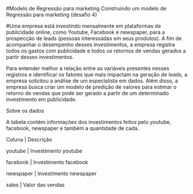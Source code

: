 #Modelo de Regressão para marketing
Construindo um modelo de Regressão para marketing (desafio 4)

#Uma empresa está investindo mensalmente em plataformas de publicidade online,
como Youtube, Facebook e newspaper, para a prospecção de leads (pessoas
interessadas em seus produtos). A fim de acompanhar o desempenho desses
investimentos, a empresa registra todos os gastos com publicidade e todos os retornos
de vendas gerados a partir desses investimentos.

Para entender melhor a relação entre as variáveis presentes nesses registros e
identificar os fatores que mais impactam na geração de leads, a empresa solicitou a
análise de um especialista em dados. Além disso, a empresa busca criar um
modelo de predição de valores para estimar o retorno de vendas que pode ser gerado
a partir de um determinado investimento em publicidade.

Sobre os dados

A tabela contém informações dos investimentos feitos pelo youtube, facebook,
newspaper e também a quantidade de cada.

Coluna | Descrição

youtube | Investimento youtube

facebook | Investimento facebook

newspaper | Investimento newspaper

sales | Valor das vendas

